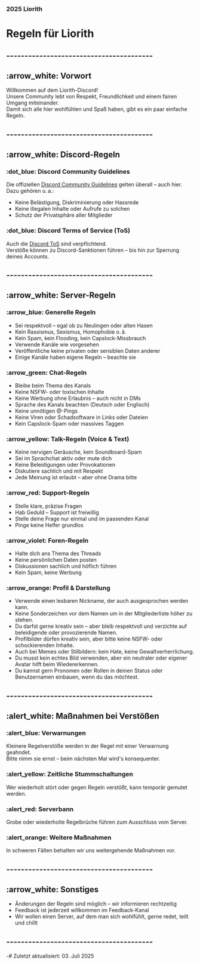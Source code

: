 ### 2025 Liorith
# Regeln für Liorith

## ----------------------------------------

## :arrow_white: Vorwort
Willkommen auf dem Liorith-Discord!  
Unsere Community lebt von Respekt, Freundlichkeit und einem fairen Umgang miteinander.  
Damit sich alle hier wohlfühlen und Spaß haben, gibt es ein paar einfache Regeln.

## ----------------------------------------

## :arrow_white: Discord-Regeln

### :dot_blue:  Discord Community Guidelines
Die offiziellen [Discord Community Guidelines](https://discord.com/guidelines) gelten überall – auch hier.  
Dazu gehören u. a.:
- Keine Belästigung, Diskriminierung oder Hassrede  
- Keine illegalen Inhalte oder Aufrufe zu solchen  
- Schutz der Privatsphäre aller Mitglieder  

### :dot_blue: Discord Terms of Service (ToS)
Auch die [Discord ToS](https://discord.com/terms) sind verpflichtend.  
Verstöße können zu Discord-Sanktionen führen – bis hin zur Sperrung deines Accounts.

## ----------------------------------------

## :arrow_white:  Server-Regeln

### :arrow_blue:  Generelle Regeln
- Sei respektvoll – egal ob zu Neulingen oder alten Hasen  
- Kein Rassismus, Sexismus, Homophobie o. ä.  
- Kein Spam, kein Flooding, kein Capslock-Missbrauch  
- Verwende Kanäle wie vorgesehen  
- Veröffentliche keine privaten oder sensiblen Daten anderer  
- Einige Kanäle haben eigene Regeln – beachte sie

### :arrow_green: Chat-Regeln
- Bleibe beim Thema des Kanals  
- Keine NSFW- oder toxischen Inhalte  
- Keine Werbung ohne Erlaubnis – auch nicht in DMs  
- Sprache des Kanals beachten (Deutsch oder Englisch)  
- Keine unnötigen @-Pings  
- Keine Viren oder Schadsoftware in Links oder Dateien  
- Kein Capslock-Spam oder massives Taggen  

### :arrow_yellow:  Talk-Regeln (Voice & Text)
- Keine nervigen Geräusche, kein Soundboard-Spam  
- Sei im Sprachchat aktiv oder mute dich  
- Keine Beleidigungen oder Provokationen  
- Diskutiere sachlich und mit Respekt  
- Jede Meinung ist erlaubt – aber ohne Drama bitte

### :arrow_red: Support-Regeln
- Stelle klare, präzise Fragen  
- Hab Geduld – Support ist freiwillig  
- Stelle deine Frage nur einmal und im passenden Kanal  
- Pinge keine Helfer grundlos

### :arrow_violet: Foren-Regeln
- Halte dich ans Thema des Threads  
- Keine persönlichen Daten posten  
- Diskussionen sachlich und höflich führen  
- Kein Spam, keine Werbung

### :arrow_orange: Profil & Darstellung
- Verwende einen lesbaren Nickname, der auch ausgesprochen werden kann.
- Keine Sonderzeichen vor dem Namen um in der Mitgliederliste höher zu stehen.
- Du darfst gerne kreativ sein – aber bleib respektvoll und verzichte auf beleidigende oder provozierende Namen.
- Profilbilder dürfen kreativ sein, aber bitte keine NSFW- oder schockierenden Inhalte.
- Auch bei Memes oder Stilbildern: kein Hate, keine Gewaltverherrlichung.
- Du musst kein echtes Bild verwenden, aber ein neutraler oder eigener Avatar hilft beim Wiedererkennen.
- Du kannst gern Pronomen oder Rollen in deinen Status oder Benutzernamen einbauen, wenn du das möchtest.

## ----------------------------------------

## :alert_white:  Maßnahmen bei Verstößen

### :alert_blue:  Verwarnungen
Kleinere Regelverstöße werden in der Regel mit einer Verwarnung geahndet.  
Bitte nimm sie ernst – beim nächsten Mal wird's konsequenter.

### :alert_yellow:  Zeitliche Stummschaltungen
Wer wiederholt stört oder gegen Regeln verstößt, kann temporär gemutet werden.

### :alert_red:  Serverbann
Grobe oder wiederholte Regelbrüche führen zum Ausschluss vom Server.

### :alert_orange: Weitere Maßnahmen
In schweren Fällen behalten wir uns weitergehende Maßnahmen vor.

## ----------------------------------------

## :arrow_white:  Sonstiges
- Änderungen der Regeln sind möglich – wir informieren rechtzeitig  
- Feedback ist jederzeit willkommen im Feedback-Kanal  
- Wir wollen einen Server, auf dem man sich wohlfühlt, gerne redet, teilt und chillt

## ----------------------------------------

-# Zuletzt aktualisiert: 03. Juli 2025